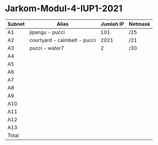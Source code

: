 # Jarkom-Modul-4-IUP1-2021

| Subnet  | Alias | Jumlah IP | Netmask |
| ------------- | ------------- | ------------- | ------------- |
| A1  | jipangu - pucci  | 101 | /25 |
| A2  | courtyard - calmbelt - pucci  | 2021 | /21 |
| A3  | pucci - water7 | 2 | /30 |
| A4  |   |  |  |
| A5  |   |  |  |
| A6  |   |  |  |
| A7  |   |  |  |
| A8  |   |  |  |
| A9  |   |  |  |
| A10  |   |  |  |
| A11  |   |  |  |
| A12  |   |  |  |
| A13  |   |  |  |
| Total  |   |  |  |
